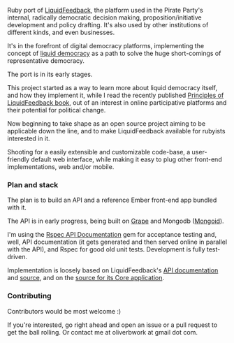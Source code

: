 Ruby port of [LiquidFeedback](http://liquidfeedback.org), the platform used in the Pirate Party's internal, radically democratic decision making, proposition/initiative development and policy drafting. It's also used by other institutions of different kinds, and even businesses. 

It's in the forefront of digital democracy platforms, implementing the concept of [liquid democracy](http://en.wikipedia.org/wiki/Delegative_democracy) as a path to solve the huge short-comings of representative democracy.

The port is in its early stages.

This project started as a way to learn more about liquid democracy itself, and how they implement it, while I read the recently published [Principles of LiquidFeedback book](http://principles.liquidfeedback.org), out of an interest in online participative platforms and their potential for political change.

Now beginning to take shape as an open source project aiming to be applicable down the line, and to make LiquidFeedback available for rubyists interested in it.

Shooting for a easily extensible and customizable code-base, a user-friendly default web interface, while making it easy to plug other front-end implementations, web and/or mobile.

### Plan and stack

The plan is to build an API and a reference Ember front-end app bundled with it. 

The API is in early progress, being built on [Grape](https://github.com/intridea/grape) and Mongodb ([Mongoid](http://mongoid.org/en/mongoid/index.html)).

I'm using the [Rspec API Documentation](https://github.com/zipmark/rspec_api_documentation) gem for acceptance testing and, well, API documentation (it gets generated and then served online in parallel with the API), and Rspec for good old unit tests. Development is fully test-driven.

Implementation is loosely based on LiquidFeedback's [API documentation](http://dev.liquidfeedback.org/trac/lf/wiki/API) and [source](http://www.public-software-group.org/mercurial/lfapi), and on the [source for its Core application](http://dev.liquidfeedback.org/trac/lf/wiki/Core). 

### Contributing

Contributors would be most welcome :)

If you're interested, go right ahead and open an issue or a pull request to get the ball rolling. Or contact me at oliverbwork at gmail dot com.

